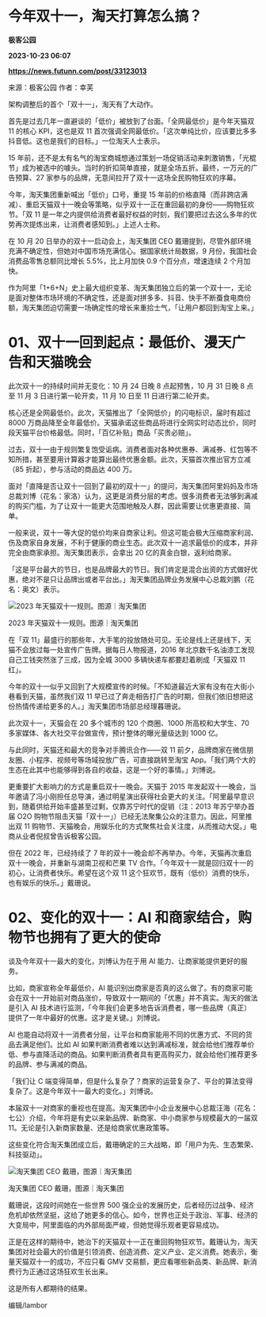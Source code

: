 # 今年双十一，淘天打算怎么搞？
**极客公园**

**2023-10-23 06:07**

**https://news.futunn.com/post/33123013**

来源：极客公园 作者：幸芙

架构调整后的首个「双十一」，淘天有了大动作。

首先是过去几年一直避谈的「低价」被放到了台面。「全网最低价」是今年天猫双 11 的核心 KPI，这也是双 11 首次强调全网最低价。「这次单纯比价，应该要比多多抖音低。这也是我们的目标。」一位淘天人士表示。

15 年前，还不是太有名气的淘宝商城想通过策划一场促销活动来刺激销售，「光棍节」成为被选中的噱头。当时的折扣简单直接，就是全场五折。最终，一万元的广告预算、27 家参与的品牌，无意间拉开了双十一这场全民购物狂欢的序幕。

今年，淘天集团重新喊出「低价」口号，重提 15 年前的价格直降（而非跨店满减）、重启天猫双十一晚会等策略，似乎双十一正在重回最初的身份——购物狂欢节。「双 11 是一年之内提供给消费者最好权益的时刻，我们要把过去这么多年的优势再次提炼出来，让消费者感知到。」上述人士称。

在 10 月 20 日举办的双十一启动会上，淘天集团 CEO 戴珊提到，尽管外部环境充满不确定性，但她对中国市场充满信心。据国家统计局数据，9 月份，我国社会消费品零售总额同比增长 5.5%，比上月加快 0.9 个百分点，增速连续 2 个月加快。

作为阿里「1+6+N」史上最大组织变革、淘天集团独立后的第一个双十一，无论是面对整体市场环境的不确定性，还是面对拼多多、抖音、快手不断蚕食电商份额，淘天集团迫切需要一场确定性的增长来重拾士气，「让用户都回到淘宝上来。」

01、双十一回到起点：最低价、漫天广告和天猫晚会
========================

此次双十一的持续时间并无变化：10 月 24 日晚 8 点起预售，10 月 31 日晚 8 点至 11 月 3 日进行第一轮开卖，11 月 10 日至 11 日进行第二轮开卖。

核心还是全网最低价。此次，天猫推出了「全网低价」的闪电标识，届时有超过 8000 万商品降至全年最低价。天猫承诺这些商品将进行全网实时动态比价，同时段天猫平台价格最低。同时，「百亿补贴」商品「买贵必赔」。

过去，双十一由于规则繁复饱受诟病。消费者面对各种优惠券、满减券、红包等不知所措，甚至要用计算器才能算出最终优惠金额。此次，天猫首次推出官方立减（85 折起），参与活动的商品达 400 万。

面对「直降是否让双十一回到了最初的双十一」的提问，淘天集团阿里妈妈及市场总裁刘博（花名：家洛）认为，这更是消费分层的考虑。很多消费者无法够到满减的购买门槛，为了让双十一能更大范围地触及人群，因此需要让优惠更直接、简单。

一般来说，双十一等大促的低价均来自商家让利。但这可能会极大压缩商家利润、伤及商家自身发展，不利于健康的商业生态。此次双十一追求最低价的成本，并非完全由商家承担。淘天集团表示，会拿出 20 亿的真金白银，返利给商家。

「这是平台最大的节日，也是品牌最大的节日。我们肯定是混合出资的方式做好优惠，绝对不是只让品牌出或者平台出。」淘天集团品牌业务发展中心总裁刘鹏（花名：奥文）表示。

![2023 年天猫双十一规则。图源｜淘天集团](https://postimg.futunn.com/16980181909475674869824.png)

2023 年天猫双十一规则。图源｜淘天集团

在「双 11」最盛行的那些年，大手笔的投放随处可见。无论是线上还是线下，天猫不会放过每一处宣传广告牌。据每日人物报道，2016 年北京数千名油漆工发现自己工钱突然涨了三成，因为全城 3000 多辆快递车都要赶着刷成「天猫双 11 红」。

今年的双十一似乎又回到了大规模宣传的时候。「不知道最近大家有没有在大街小巷看到天猫，虽然我们双 11 早已过了奔走相告打广告的时期，但我们依旧想把这份热情传递给更多的人。」淘天集团市场部总经理暮珊说。

此次双十一，天猫会在 20 多个城市的 120 个商圈、1000 所高校和大学生、70 多家媒体、各大社交平台做宣传，预计整体的曝光量级达到 1000 亿。

与此同时，天猫还和最大的竞争对手腾讯合作——双 11 前夕，品牌商家在微信朋友圈、小程序、视频号等场域投放广告，可直接跳转至淘宝 App。「我们两个大的生态在此其中也能够得到各自的收益，这是一个好的事情。」刘博说。

更重要扩大影响力的方式是重启双十一晚会。天猫于 2015 年发起双十一晚会，当年邀请了冯小刚担任总导演，通过明星演出获得社会更大的关注。「阿里最早意识到，随着供给开始丰盛甚至过剩，仅靠苏宁时代的促销（注：2013 年苏宁举办首届 O2O 购物节阻击天猫「双十一」）已经无法聚集公众的注意力。因此，阿里推出双 11 购物节、天猫晚会，用娱乐化的方式聚焦社会关注度，从而推动大促。」电商从业者倪叔曾告诉极客公园。

但在 2022 年，已经持续了 7 年的双十一晚会却不再举办。今年，天猫再次重启双十一晚会，并重新与湖南卫视和芒果 TV 合作。「今年双十一就是回归双十一的初心，让消费者快乐。希望在这个双 11 这个狂欢节，既有（低价）消费的快乐，也有娱乐的快乐。」戴珊说。

02、变化的双十一：AI 和商家结合，购物节也拥有了更大的使命
===============================

谈及今年双十一最大的变化，刘博认为在于用 AI 能力、让商家能提供更好的服务。

比如，商家宣称全年最低价，AI 能识别出商家是否真的这么做了。有的商家可能会在双十一开始前对商品涨价，导致双十一期间的「优惠」并不真实。淘天的做法是引入 AI 技术进行监测，「今年我们会更多地告诉消费者，哪一些品牌（真正）提供了一年中最好的优惠。这才是关键。」刘博说。

AI 也能自动将双十一消费者分层，让平台和商家能用不同的优惠方式、不同的货品去满足他们。比如 AI 如果判断消费者难以达到满减标准，就会给他们推荐单价低、参与直降活动的商品。如果判断消费者具有更高购买力，就会给他们推荐更多的品牌、参与满减的商品。

「我们让 C 端变得简单，但是什么复杂了？商家的运营复杂了、平台的算法变得复杂了。这是今年双十一最大的变化。」刘博说。

本届双十一对商家的重视也在提高。淘天集团中小企业发展中心总裁汪海（花名：七公）介绍，今年将是有史以来新品牌、新商家、中小商家参与规模最大的一届双 11。无论是引入新商家数量、还是给商家优惠政策等。

这些变化符合淘天集团成立后，戴珊确定的三大战略，即「用户为先、生态繁荣、科技驱动」。

![淘天集团 CEO 戴珊，图源｜淘天集团](https://postimg.futunn.com/16980181908694308418343.jpeg)

淘天集团 CEO 戴珊，图源｜淘天集团

戴珊说，这段时间她在一些世界 500 强企业的发展历史，后者经历过战争、经济危机却依然坚挺，这给了她更多的信心。如今，世界也正处于政治、军事、经济的大变局中，阿里面临的内外部局面严峻，但她觉得乐观者更容易成功。

正是在这样的期待中，她治下的天猫双十一正在重回购物狂欢节。戴珊认为，淘天集团对社会最大的价值是引领消费、创造消费、定义产业、定义消费。她表示，衡量天猫双十一的成功，不应只看 GMV 交易额，更应看哪些新品类、新品牌、新消费行为正通过这场狂欢生长出来。

这是所有人都期待的结果。

编辑/lambor